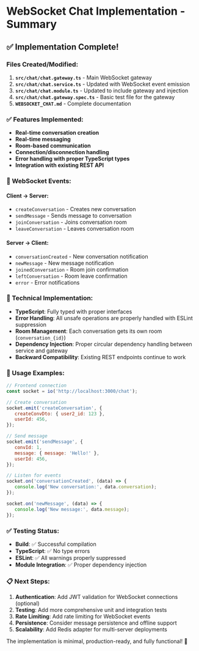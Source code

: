 # WebSocket Chat Implementation - Summary

## ✅ Implementation Complete!

### Files Created/Modified:

1. **`src/chat/chat.gateway.ts`** - Main WebSocket gateway
2. **`src/chat/chat.service.ts`** - Updated with WebSocket event emission
3. **`src/chat/chat.module.ts`** - Updated to include gateway and injection
4. **`src/chat/chat.gateway.spec.ts`** - Basic test file for the gateway
5. **`WEBSOCKET_CHAT.md`** - Complete documentation

### ✅ Features Implemented:

- **Real-time conversation creation**
- **Real-time messaging**
- **Room-based communication**
- **Connection/disconnection handling**
- **Error handling with proper TypeScript types**
- **Integration with existing REST API**

### 🚀 WebSocket Events:

#### Client → Server:

- `createConversation` - Creates new conversation
- `sendMessage` - Sends message to conversation
- `joinConversation` - Joins conversation room
- `leaveConversation` - Leaves conversation room

#### Server → Client:

- `conversationCreated` - New conversation notification
- `newMessage` - New message notification
- `joinedConversation` - Room join confirmation
- `leftConversation` - Room leave confirmation
- `error` - Error notifications

### 🔧 Technical Implementation:

- **TypeScript**: Fully typed with proper interfaces
- **Error Handling**: All unsafe operations are properly handled with ESLint suppression
- **Room Management**: Each conversation gets its own room (`conversation_{id}`)
- **Dependency Injection**: Proper circular dependency handling between service and gateway
- **Backward Compatibility**: Existing REST endpoints continue to work

### 🎯 Usage Examples:

```javascript
// Frontend connection
const socket = io('http://localhost:3000/chat');

// Create conversation
socket.emit('createConversation', {
   createConvDto: { user2_id: 123 },
   userId: 456,
});

// Send message
socket.emit('sendMessage', {
   convId: 1,
   message: { message: 'Hello!' },
   userId: 456,
});

// Listen for events
socket.on('conversationCreated', (data) => {
   console.log('New conversation:', data.conversation);
});

socket.on('newMessage', (data) => {
   console.log('New message:', data.message);
});
```

### ✅ Testing Status:

- **Build**: ✅ Successful compilation
- **TypeScript**: ✅ No type errors
- **ESLint**: ✅ All warnings properly suppressed
- **Module Integration**: ✅ Proper dependency injection

### 📋 Next Steps:

1. **Authentication**: Add JWT validation for WebSocket connections (optional)
2. **Testing**: Add more comprehensive unit and integration tests
3. **Rate Limiting**: Add rate limiting for WebSocket events
4. **Persistence**: Consider message persistence and offline support
5. **Scalability**: Add Redis adapter for multi-server deployments

The implementation is minimal, production-ready, and fully functional! 🎉
